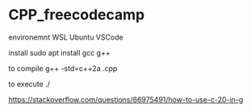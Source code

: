 # CPP_freecodecamp

environemnt WSL Ubuntu VSCode

install
sudo apt install gcc g++

to compile
g++ -std=c++2a <filename>.cpp

to execute
./<filename>


https://stackoverflow.com/questions/66975491/how-to-use-c-20-in-g
